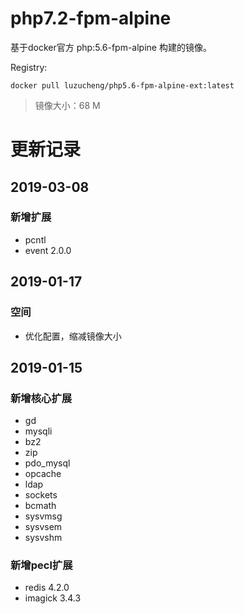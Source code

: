 # php7.2-fpm-alpine
基于docker官方 php:5.6-fpm-alpine 构建的镜像。

Registry:
```
docker pull luzucheng/php5.6-fpm-alpine-ext:latest
```
> 镜像大小：68 M

更新记录
==============================
2019-03-08
------------------------------
### 新增扩展
- pcntl
- event 2.0.0

2019-01-17
------------------------------
### 空间
- 优化配置，缩减镜像大小

2019-01-15
------------------------------
### 新增核心扩展
- gd
- mysqli
- bz2
- zip
- pdo_mysql
- opcache
- ldap
- sockets
- bcmath
- sysvmsg
- sysvsem
- sysvshm

### 新增pecl扩展
- redis 4.2.0
- imagick 3.4.3